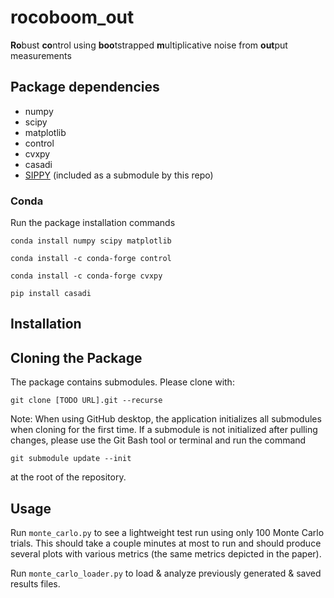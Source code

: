 # rocoboom_out

**Ro**bust **co**ntrol using **boo**tstrapped **m**ultiplicative noise from **out**put measurements

## Package dependencies
- numpy
- scipy
- matplotlib
- control 
- cvxpy
- casadi
- [SIPPY](https://github.com/CPCLAB-UNIPI/SIPPY) (included as a submodule by this repo)

### Conda 

Run the package installation commands

```
conda install numpy scipy matplotlib
```

```
conda install -c conda-forge control
```

```
conda install -c conda-forge cvxpy
```

```
pip install casadi
```

## Installation

## Cloning the Package
The package contains submodules. Please clone with:
```
git clone [TODO URL].git --recurse
```
Note: When using GitHub desktop, the application initializes all submodules when cloning for the first time.
If a submodule is not initialized after pulling changes, please use the Git Bash tool or terminal and run the command

```
git submodule update --init
```

at the root of the repository.

## Usage

Run `monte_carlo.py` to see a lightweight test run using only 100 Monte Carlo trials. This should take a couple minutes at most to run and should produce several plots with various metrics (the same metrics depicted in the paper).

Run `monte_carlo_loader.py` to load & analyze previously generated & saved results files. 
